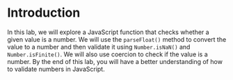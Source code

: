 # Introduction

In this lab, we will explore a JavaScript function that checks whether a given value is a number. We will use the `parseFloat()` method to convert the value to a number and then validate it using `Number.isNaN()` and `Number.isFinite()`. We will also use coercion to check if the value is a number. By the end of this lab, you will have a better understanding of how to validate numbers in JavaScript.
